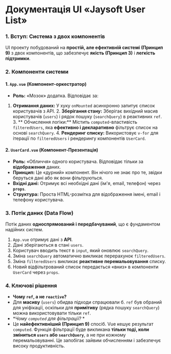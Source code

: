 # Документація UI «Jaysoft User List»

### 1. Вступ: Система з двох компонентів

UI проекту побудований на **простій, але ефективній системі (Принцип 9)** з двох компонентів, що забезпечує **якість (Принцип 3)** і **легкість підтримки**.

### 2. Компоненти системи

#### **1. `App.vue` (Компонент-оркестратор)**
*   **Роль:** «Мозок» додатка. Відповідає за:
1.  **Отримання даних:** У хуку `onMounted` асинхронно запитує список користувачів з API.
    2.  **Зберігання стану:** Зберігає вихідний масив користувачів (`users`) і рядок пошуку (`searchQuery`) в реактивних `ref`.
    3.  ** Обчислення логіки:** Містить `computed`-властивість `filteredUsers`, яка **ефективно і декларативно** фільтрує список на основі `searchQuery`.
    4.  **Рендеринг списку:** Використовує `v-for` для ітерації по `filteredUsers` і рендерингу компонентів `UserCard`.

#### **2. `UserCard.vue` (Компонент-Презентація)**
*   **Роль:** «Обличчя» одного користувача. Відповідає тільки за **відображення** даних.
*   **Принцип:** Це «дурний» компонент. Він нічого не знає про те, звідки беруться дані або як вони фільтруються.
*   **Вхідні дані:** Отримує всі необхідні дані (ім'я, email, телефон) через **`props`**.
*   **Структура:** Проста HTML-розмітка для відображення імені, email і телефону користувача.

### 3. Потік даних (Data Flow)

Потік даних **односпрямований і передбачуваний**, що є фундаментом надійних систем.

1.  `App.vue` отримує дані з **API**.
2.  Дані зберігаються в стані `users`.
3.  Користувач вводить текст в `input`, який оновлює `searchQuery`.
4.  Зміна `searchQuery` автоматично викликає перерахунок `filteredUsers`.
5.  Зміна `filteredUsers` викликає **реактивне перемальовування** списку.
6.  Новий відфільтрований список передається «вниз» в компоненти `UserCard` через `props`.

### 4. Ключові рішення

*   **Чому `ref`, а не `reactive`?**
*   Для **масиву** (`users`) обидва підходи спрацювали б. `ref` був обраний для уніфікації, оскільки для **примітиву** (рядка пошуку `searchQuery`) можна використовувати тільки `ref`.
*   **Чому `computed` для фільтрації?* *
*   Це **найефективніший (Принцип 9)** спосіб. Vue кешує результат `computed`. Функція фільтрації буде викликана **тільки тоді, коли зміниться `users` або `searchQuery`**, а не при кожному перемальовуванні. Це запобігає зайвим обчисленням і забезпечує високу продуктивність.